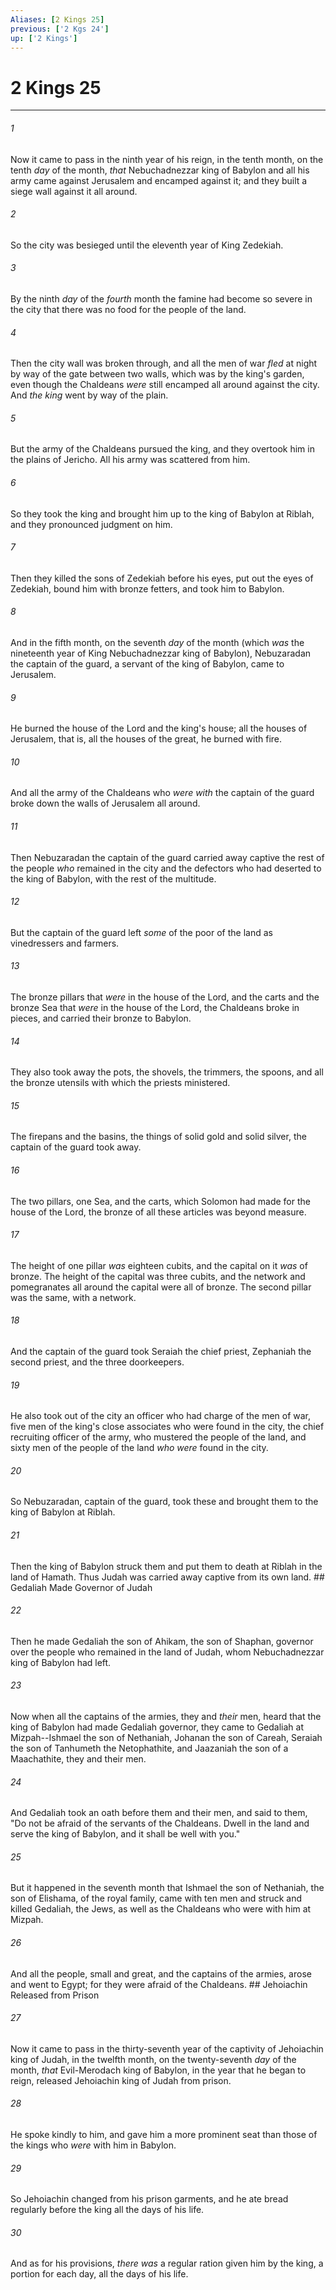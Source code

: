 ```yaml
---
Aliases: [2 Kings 25]
previous: ['2 Kgs 24']
up: ['2 Kings']
---
```

# 2 Kings 25

***


###### 1 
Now it came to pass in the ninth year of his reign, in the tenth month, on the tenth _day_ of the month, _that_ Nebuchadnezzar king of Babylon and all his army came against Jerusalem and encamped against it; and they built a siege wall against it all around. 

###### 2 
So the city was besieged until the eleventh year of King Zedekiah. 

###### 3 
By the ninth _day_ of the _fourth_ month the famine had become so severe in the city that there was no food for the people of the land. 

###### 4 
Then the city wall was broken through, and all the men of war _fled_ at night by way of the gate between two walls, which was by the king's garden, even though the Chaldeans _were_ still encamped all around against the city. And _the king_ went by way of the plain. 

###### 5 
But the army of the Chaldeans pursued the king, and they overtook him in the plains of Jericho. All his army was scattered from him. 

###### 6 
So they took the king and brought him up to the king of Babylon at Riblah, and they pronounced judgment on him. 

###### 7 
Then they killed the sons of Zedekiah before his eyes, put out the eyes of Zedekiah, bound him with bronze fetters, and took him to Babylon. 

###### 8 
And in the fifth month, on the seventh _day_ of the month (which _was_ the nineteenth year of King Nebuchadnezzar king of Babylon), Nebuzaradan the captain of the guard, a servant of the king of Babylon, came to Jerusalem. 

###### 9 
He burned the house of the Lord and the king's house; all the houses of Jerusalem, that is, all the houses of the great, he burned with fire. 

###### 10 
And all the army of the Chaldeans who _were with_ the captain of the guard broke down the walls of Jerusalem all around. 

###### 11 
Then Nebuzaradan the captain of the guard carried away captive the rest of the people _who_ remained in the city and the defectors who had deserted to the king of Babylon, with the rest of the multitude. 

###### 12 
But the captain of the guard left _some_ of the poor of the land as vinedressers and farmers. 

###### 13 
The bronze pillars that _were_ in the house of the Lord, and the carts and the bronze Sea that _were_ in the house of the Lord, the Chaldeans broke in pieces, and carried their bronze to Babylon. 

###### 14 
They also took away the pots, the shovels, the trimmers, the spoons, and all the bronze utensils with which the priests ministered. 

###### 15 
The firepans and the basins, the things of solid gold and solid silver, the captain of the guard took away. 

###### 16 
The two pillars, one Sea, and the carts, which Solomon had made for the house of the Lord, the bronze of all these articles was beyond measure. 

###### 17 
The height of one pillar _was_ eighteen cubits, and the capital on it _was_ of bronze. The height of the capital was three cubits, and the network and pomegranates all around the capital were all of bronze. The second pillar was the same, with a network. 

###### 18 
And the captain of the guard took Seraiah the chief priest, Zephaniah the second priest, and the three doorkeepers. 

###### 19 
He also took out of the city an officer who had charge of the men of war, five men of the king's close associates who were found in the city, the chief recruiting officer of the army, who mustered the people of the land, and sixty men of the people of the land _who were_ found in the city. 

###### 20 
So Nebuzaradan, captain of the guard, took these and brought them to the king of Babylon at Riblah. 

###### 21 
Then the king of Babylon struck them and put them to death at Riblah in the land of Hamath. Thus Judah was carried away captive from its own land. ## Gedaliah Made Governor of Judah 

###### 22 
Then he made Gedaliah the son of Ahikam, the son of Shaphan, governor over the people who remained in the land of Judah, whom Nebuchadnezzar king of Babylon had left. 

###### 23 
Now when all the captains of the armies, they and _their_ men, heard that the king of Babylon had made Gedaliah governor, they came to Gedaliah at Mizpah--Ishmael the son of Nethaniah, Johanan the son of Careah, Seraiah the son of Tanhumeth the Netophathite, and Jaazaniah the son of a Maachathite, they and their men. 

###### 24 
And Gedaliah took an oath before them and their men, and said to them, "Do not be afraid of the servants of the Chaldeans. Dwell in the land and serve the king of Babylon, and it shall be well with you." 

###### 25 
But it happened in the seventh month that Ishmael the son of Nethaniah, the son of Elishama, of the royal family, came with ten men and struck and killed Gedaliah, the Jews, as well as the Chaldeans who were with him at Mizpah. 

###### 26 
And all the people, small and great, and the captains of the armies, arose and went to Egypt; for they were afraid of the Chaldeans. ## Jehoiachin Released from Prison 

###### 27 
Now it came to pass in the thirty-seventh year of the captivity of Jehoiachin king of Judah, in the twelfth month, on the twenty-seventh _day_ of the month, _that_ Evil-Merodach king of Babylon, in the year that he began to reign, released Jehoiachin king of Judah from prison. 

###### 28 
He spoke kindly to him, and gave him a more prominent seat than those of the kings who _were_ with him in Babylon. 

###### 29 
So Jehoiachin changed from his prison garments, and he ate bread regularly before the king all the days of his life. 

###### 30 
And as for his provisions, _there was_ a regular ration given him by the king, a portion for each day, all the days of his life.

